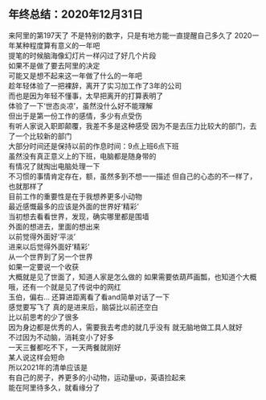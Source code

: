 ## 年终总结：2020年12月31日
来阿里的第197天了
不是特别的数字，只是有地方能一直提醒自己多久了
2020一年某种程度算有意义的一年吧    
提笔的时候脑海像幻灯片一样闪过了好几个片段   
如果不是做了要去阿里的决定   
可能又是想不起来这一年做了什么的一年吧   
趁年轻体验了一把裸辞，离开了实习加工作了3年的公司    
而也是因为年轻不懂事，太早把离开的打算表明了    
体验了一下‘世态炎凉’，虽然没什么好不能理解    
但出于是第一份工作的感情，多少有点受伤   
有听人家说入职即颠覆，我差不多是这种感受
因为不是去压力比较大的部门，去了一个比较新的部门    
大部分时间还是保持以前的作息时间：9点上班6点下班   
虽然没有真正意义上的下班，电脑都是随身带的   
有情况了就掏出电脑处理一下   
不习惯的事情肯定存在，额，虽然多到不想一一描述
但自己的心态的不一样了，也就那样了         
目前工作的重要性是在于我想养更多小动物     
最近感慨最多的应该是外面的世界好‘精彩’    
当初想去看看世界，发现，确实哪里都是围墙    
外面的想进去，里面的想出来      
以前觉得外面好‘平淡’   
进来以后觉得外面好‘精彩’   
从一个世界到了另一个世界    
如果一定要说一个收获      
大概就是见了世面了，知道人家是怎么做的
如果需要依葫芦画瓢，也知道个大概      
哦，还有一个就是见了传说中的网红    
玉伯，偏右...
还算进距离看了看and简单对话了一下      
感觉要写飞了
真的是进来后，脑袋比以前还空白   
比以前思考的少了很多    
因为身边都是优秀的人，需要我去考虑的就几乎没有
就无脑地做工具人就好    
不过因为不动脑，消耗变小了好多   
一天三餐都吃不下，一天两餐就刚好    
某人说这样会短命    
所以2021年的清单应该是   
有自己的房子，养更多的小动物，运动量up，英语捡起来        
能在阿里待多久，就看缘分了   

